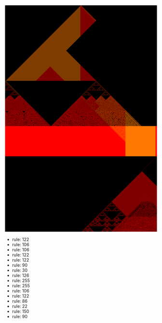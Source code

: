 ![photo](./output.png) 
 * rule: 122
* rule: 106
* rule: 106
* rule: 122
* rule: 122
* rule: 90
* rule: 30
* rule: 126
* rule: 255
* rule: 255
* rule: 106
* rule: 122
* rule: 86
* rule: 22
* rule: 150
* rule: 90
